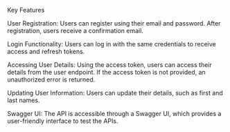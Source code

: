 Key Features

User Registration:
Users can register using their email and password.
After registration, users receive a confirmation email​.

Login Functionality:
Users can log in with the same credentials to receive access and refresh tokens​.

Accessing User Details:
Using the access token, users can access their details from the user endpoint. If the access token is not provided, an unauthorized error is returned​.

Updating User Information:
Users can update their details, such as first and last names​.

Swagger UI:
The API is accessible through a Swagger UI, which provides a user-friendly interface to test the APIs​.
